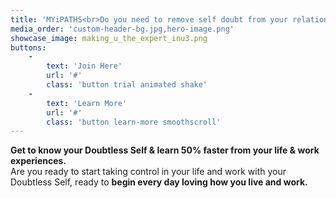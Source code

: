 ```yaml
---
title: 'MYiPATHS<br>Do you need to remove self doubt from your relationship and professional roles?'
media_order: 'custom-header-bg.jpg,hero-image.png'
showcase_image: making_u_the_expert_inu3.png
buttons:
    -
        text: 'Join Here'
        url: '#'
        class: 'button trial animated shake'
    -
        text: 'Learn More'
        url: '#'
        class: 'button learn-more smoothscroll'
---
```


**Get to know your Doubtless Self & learn 50% faster from your life & work experiences.**<br>
Are you ready to start taking control in your life and work with your Doubtless Self, ready to **begin every day loving how you live and work.**
